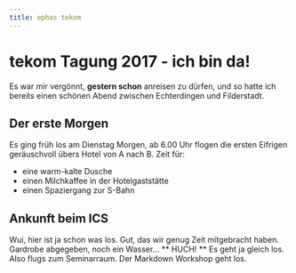 ```yaml
---
title: ephas tekom
---
```


# tekom Tagung 2017 - ich bin da!
Es war mir vergönnt, **gestern schon** anreisen zu dürfen, und so hatte ich bereits einen schönen Abend zwischen Echterdingen und Filderstadt.

## Der erste Morgen ##
Es ging früh los am Dienstag Morgen, ab 6.00 Uhr flogen die ersten Eifrigen geräuschvoll übers Hotel von A nach B.
Zeit für:
* eine warm-kalte Dusche
* einen Milchkaffee in der Hotelgaststätte
* einen Spaziergang zur S-Bahn
## Ankunft beim ICS
Wui, hier ist ja schon was los. Gut, das wir genug Zeit mitgebracht haben. Gardrobe abgegeben, noch ein Wasser...
** HUCH! **
Es geht ja gleich los. Also flugs zum Seminarraum. Der Markdown Workshop geht los.

